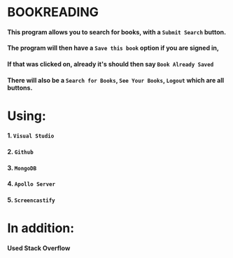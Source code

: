 # BOOKREADING

#### This program allows you to search for books, with a `Submit Search` button.
#### The program will then have a `Save this book` option if you are signed in,
#### If that was clicked on, already it's should then say `Book Already Saved`

#### There will also be a `Search for Books`, `See Your Books`, `Logout` which are all buttons.

# Using:

#### 1. `Visual Studio`
#### 2. `Github`
#### 3. `MongoDB`
#### 4. `Apollo Server`
#### 5. `Screencastify`

# In addition:

#### Used Stack Overflow

